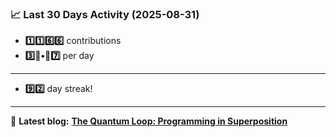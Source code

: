 <!--START_STATS-->
### 📈 Last 30 Days Activity (2025-08-31)  
- **1️⃣1️⃣6️⃣6️⃣** contributions  
- **3️⃣🎱•🎱7️⃣** per day
---
- **9️⃣2️⃣** day streak!
---
📝 **Latest blog:** [**The Quantum Loop: Programming in Superposition**](https://andriak.com/blog/quantum-loop)
<!--END_STATS-->
